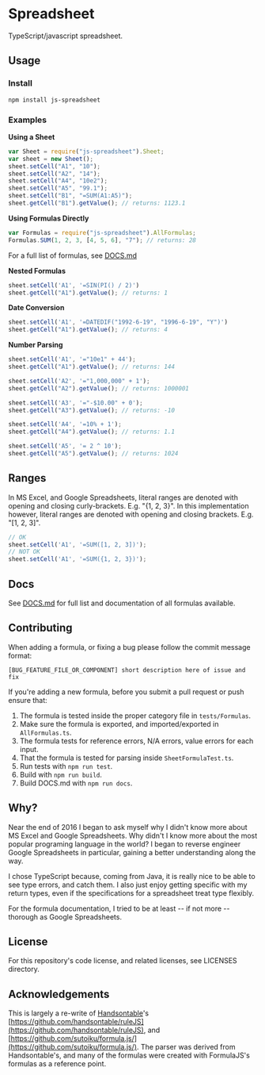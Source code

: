 # Spreadsheet
TypeScript/javascript spreadsheet.

## Usage

### Install
```
npm install js-spreadsheet
```

### Examples

**Using a Sheet**
```javascript
var Sheet = require("js-spreadsheet").Sheet;
var sheet = new Sheet();
sheet.setCell("A1", "10");
sheet.setCell("A2", "14");
sheet.setCell("A4", "10e2");
sheet.setCell("A5", "99.1");
sheet.setCell("B1", "=SUM(A1:A5)");
sheet.getCell("B1").getValue(); // returns: 1123.1
```

**Using Formulas Directly**
```javascript
var Formulas = require("js-spreadsheet").AllFormulas;
Formulas.SUM(1, 2, 3, [4, 5, 6], "7"); // returns: 28
```

For a full list of formulas, see [DOCS.md](DOCS.md)


**Nested Formulas**
```javascript
sheet.setCell('A1', '=SIN(PI() / 2)')
sheet.getCell("A1").getValue(); // returns: 1
```

**Date Conversion**
```javascript
sheet.setCell('A1', '=DATEDIF("1992-6-19", "1996-6-19", "Y")')
sheet.getCell("A1").getValue(); // returns: 4
```

**Number Parsing**
```javascript
sheet.setCell('A1', '="10e1" + 44');
sheet.getCell("A1").getValue(); // returns: 144

sheet.setCell('A2', '="1,000,000" + 1');
sheet.getCell("A2").getValue(); // returns: 1000001

sheet.setCell('A3', '="-$10.00" + 0');
sheet.getCell("A3").getValue(); // returns: -10

sheet.setCell('A4', '=10% + 1');
sheet.getCell("A4").getValue(); // returns: 1.1

sheet.setCell('A5', '= 2 ^ 10');
sheet.getCell("A5").getValue(); // returns: 1024
```


## Ranges

In MS Excel, and Google Spreadsheets, literal ranges are denoted with opening and closing curly-brackets. E.g. "{1, 2, 3}". In this implementation however, literal ranges are denoted with opening and closing brackets. E.g. "[1, 2, 3]".

```javascript
// OK
sheet.setCell('A1', '=SUM([1, 2, 3])');
// NOT OK
sheet.setCell('A1', '=SUM({1, 2, 3})');
```


## Docs
See [DOCS.md](DOCS.md) for full list and documentation of all formulas available.


## Contributing
When adding a formula, or fixing a bug please follow the commit message format:
```
[BUG_FEATURE_FILE_OR_COMPONENT] short description here of issue and fix
```
If you're adding a new formula, before you submit a pull request or push ensure that:
1) The formula is tested inside the proper category file in `tests/Formulas`.
2) Make sure the formula is exported, and imported/exported in `AllFormulas.ts`.
3) The formula tests for reference errors, N/A errors, value errors for each input.
4) That the formula is tested for parsing inside `SheetFormulaTest.ts`.
5) Run tests with `npm run test`.
6) Build with `npm run build`.
7) Build DOCS.md with `npm run docs`.


## Why?
Near the end of 2016 I began to ask myself why I didn't know more about MS Excel and Google Spreadsheets. Why didn't I know more about the most popular programing language in the world? I began to reverse engineer Google Spreadsheets in particular, gaining a better understanding along the way.

I chose TypeScript because, coming from Java, it is really nice to be able to see type errors, and catch them. I also just enjoy getting specific with my return types, even if the specifications for a spreadsheet treat type flexibly.

For the formula documentation, I tried to be at least -- if not more -- thorough as Google Spreadsheets.


## License

For this repository's code license, and related licenses, see LICENSES directory.


## Acknowledgements
This is largely a re-write of [Handsontable](https://github.com/handsontable)'s [https://github.com/handsontable/ruleJS](https://github.com/handsontable/ruleJS), and [https://github.com/sutoiku/formula.js/](https://github.com/sutoiku/formula.js/). The parser was derived from Handsontable's, and many of the formulas were created with FormulaJS's formulas as a reference point.